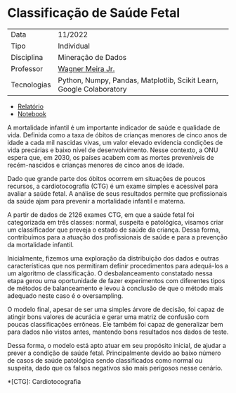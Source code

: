 # Classificação de Saúde Fetal

|  |  |
|------|------|
| Data | 11/2022 |
| Tipo | Individual |
| Disciplina | Mineração de Dados |
| Professor | [Wagner Meira Jr.](http://lattes.cnpq.br/9092587237114334) |
| Tecnologias | Python, Numpy, Pandas, Matplotlib, Scikit Learn, Google Colaboratory |

- [Relatório](TP3_Relatorio_Helena_Pato.pdf)
- [Notebook](https://github.com/helenapato/helenapato.github.io/blob/main/projetos/saude_fetal/tp3-classificacao.ipynb)

A mortalidade infantil é um importante indicador de saúde e qualidade de vida. Definida como a taxa de óbitos de crianças menores de cinco anos de idade a cada mil nascidas vivas, um  valor  elevado  evidencia  condições  de  vida  precárias  e  baixo  nível  de  desenvolvimento. Nesse contexto, a ONU espera que, em 2030, os países acabem com as mortes preveníveis de recém-nascidos e crianças menores de cinco anos de idade.  

Dado  que  grande  parte  dos  óbitos  ocorrem  em  situações  de  poucos  recursos,  a cardiotocografia (CTG) é um exame simples e acessível para avaliar a saúde fetal. A análise de seus resultados permite que profissionais da saúde ajam para prevenir a mortalidade infantil e materna. 

A partir de dados de 2126 exames CTG,  em  que  a  saúde  fetal  foi  categorizada  em  três  classes:  normal, suspeita e patológica, visamos criar um classificador que preveja o estado de saúde da criança. Dessa forma, contribuímos para a atuação dos profissionais de saúde e para a prevenção da mortalidade infantil.

Inicialmente, fizemos uma exploração da distribuição dos dados e outras características que nos permitiram definir procedimentos para adequá-los a um algoritmo de classificação. O desbalanceamento constatado nessa etapa gerou uma oportunidade de fazer experimentos com diferentes tipos de métodos de balanceamento e levou à conclusão de que o método mais adequado neste caso é o oversampling. 

O modelo final, apesar de ser uma simples árvore de decisão, foi capaz de atingir bons valores  de  acurácia  e  gerar  uma  matriz  de  confusão  com  poucas  classificações  errôneas.  Ele 
também foi capaz de generalizar bem para dados não vistos antes, mantendo bons resultados nos dados de teste. 

Dessa  forma,  o  modelo  está  apto  atuar  em  seu  propósito  inicial,  de  ajudar  a  prever  a condição  de  saúde  fetal.  Principalmente  devido ao  baixo  número  de  casos  de  saúde patológica sendo classificados como normal ou suspeita, dado que os falsos negativos são mais perigosos nesse cenário.


*[CTG]: Cardiotocografia